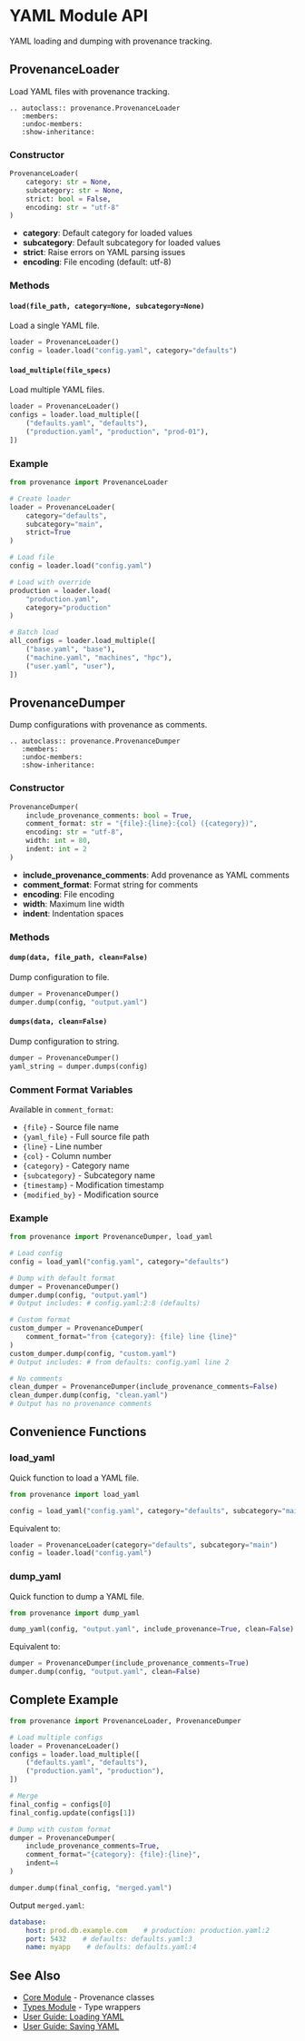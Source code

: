 # YAML Module API

YAML loading and dumping with provenance tracking.

## ProvenanceLoader

Load YAML files with provenance tracking.

```{eval-rst}
.. autoclass:: provenance.ProvenanceLoader
   :members:
   :undoc-members:
   :show-inheritance:
```

### Constructor

```python
ProvenanceLoader(
    category: str = None,
    subcategory: str = None,
    strict: bool = False,
    encoding: str = "utf-8"
)
```

- **category**: Default category for loaded values
- **subcategory**: Default subcategory for loaded values
- **strict**: Raise errors on YAML parsing issues
- **encoding**: File encoding (default: utf-8)

### Methods

#### `load(file_path, category=None, subcategory=None)`

Load a single YAML file.

```python
loader = ProvenanceLoader()
config = loader.load("config.yaml", category="defaults")
```

#### `load_multiple(file_specs)`

Load multiple YAML files.

```python
loader = ProvenanceLoader()
configs = loader.load_multiple([
    ("defaults.yaml", "defaults"),
    ("production.yaml", "production", "prod-01"),
])
```

### Example

```python
from provenance import ProvenanceLoader

# Create loader
loader = ProvenanceLoader(
    category="defaults",
    subcategory="main",
    strict=True
)

# Load file
config = loader.load("config.yaml")

# Load with override
production = loader.load(
    "production.yaml",
    category="production"
)

# Batch load
all_configs = loader.load_multiple([
    ("base.yaml", "base"),
    ("machine.yaml", "machines", "hpc"),
    ("user.yaml", "user"),
])
```

## ProvenanceDumper

Dump configurations with provenance as comments.

```{eval-rst}
.. autoclass:: provenance.ProvenanceDumper
   :members:
   :undoc-members:
   :show-inheritance:
```

### Constructor

```python
ProvenanceDumper(
    include_provenance_comments: bool = True,
    comment_format: str = "{file}:{line}:{col} ({category})",
    encoding: str = "utf-8",
    width: int = 80,
    indent: int = 2
)
```

- **include_provenance_comments**: Add provenance as YAML comments
- **comment_format**: Format string for comments
- **encoding**: File encoding
- **width**: Maximum line width
- **indent**: Indentation spaces

### Methods

#### `dump(data, file_path, clean=False)`

Dump configuration to file.

```python
dumper = ProvenanceDumper()
dumper.dump(config, "output.yaml")
```

#### `dumps(data, clean=False)`

Dump configuration to string.

```python
dumper = ProvenanceDumper()
yaml_string = dumper.dumps(config)
```

### Comment Format Variables

Available in `comment_format`:

- `{file}` - Source file name
- `{yaml_file}` - Full source file path
- `{line}` - Line number
- `{col}` - Column number
- `{category}` - Category name
- `{subcategory}` - Subcategory name
- `{timestamp}` - Modification timestamp
- `{modified_by}` - Modification source

### Example

```python
from provenance import ProvenanceDumper, load_yaml

# Load config
config = load_yaml("config.yaml", category="defaults")

# Dump with default format
dumper = ProvenanceDumper()
dumper.dump(config, "output.yaml")
# Output includes: # config.yaml:2:8 (defaults)

# Custom format
custom_dumper = ProvenanceDumper(
    comment_format="from {category}: {file} line {line}"
)
custom_dumper.dump(config, "custom.yaml")
# Output includes: # from defaults: config.yaml line 2

# No comments
clean_dumper = ProvenanceDumper(include_provenance_comments=False)
clean_dumper.dump(config, "clean.yaml")
# Output has no provenance comments
```

## Convenience Functions

### load_yaml

Quick function to load a YAML file.

```python
from provenance import load_yaml

config = load_yaml("config.yaml", category="defaults", subcategory="main")
```

Equivalent to:

```python
loader = ProvenanceLoader(category="defaults", subcategory="main")
config = loader.load("config.yaml")
```

### dump_yaml

Quick function to dump a YAML file.

```python
from provenance import dump_yaml

dump_yaml(config, "output.yaml", include_provenance=True, clean=False)
```

Equivalent to:

```python
dumper = ProvenanceDumper(include_provenance_comments=True)
dumper.dump(config, "output.yaml", clean=False)
```

## Complete Example

```python
from provenance import ProvenanceLoader, ProvenanceDumper

# Load multiple configs
loader = ProvenanceLoader()
configs = loader.load_multiple([
    ("defaults.yaml", "defaults"),
    ("production.yaml", "production"),
])

# Merge
final_config = configs[0]
final_config.update(configs[1])

# Dump with custom format
dumper = ProvenanceDumper(
    include_provenance_comments=True,
    comment_format="{category}: {file}:{line}",
    indent=4
)

dumper.dump(final_config, "merged.yaml")
```

Output `merged.yaml`:

```yaml
database:
    host: prod.db.example.com    # production: production.yaml:2
    port: 5432    # defaults: defaults.yaml:3
    name: myapp    # defaults: defaults.yaml:4
```

## See Also

- [Core Module](core.md) - Provenance classes
- [Types Module](types.md) - Type wrappers
- [User Guide: Loading YAML](../user-guide/loading-yaml.md)
- [User Guide: Saving YAML](../user-guide/saving-yaml.md)
